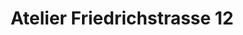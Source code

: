 ---
title: "Atelier Friedrichstrasse 12"
url: /erlangen/atelier-friedrichstrasse-12/
shop: Kunst
---